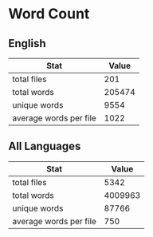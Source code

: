 # Word Count

## English

Stat | Value
---- | -----
total files | 201
total words | 205474
unique words | 9554
average words per file | 1022

## All Languages

Stat | Value
---- | -----
total files | 5342
total words | 4009963
unique words | 87766
average words per file | 750
